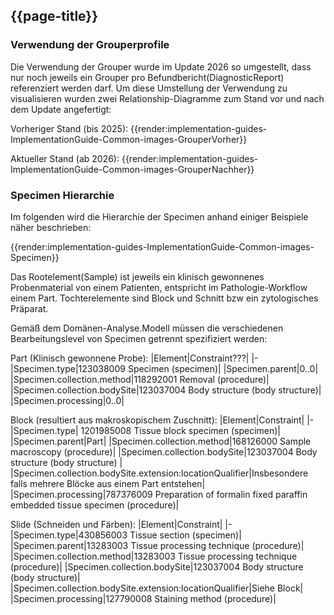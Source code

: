 ## {{page-title}}

### Verwendung der Grouperprofile
Die Verwendung der Grouper wurde im Update 2026 so umgestellt, dass  nur noch jeweils ein Grouper pro Befundbericht(DiagnosticReport) referenziert werden darf. Um diese Umstellung der Verwendung zu visualisieren wurden zwei Relationship-Diagramme zum Stand vor und nach dem Update angefertigt:

Vorheriger Stand (bis 2025):
{{render:implementation-guides-ImplementationGuide-Common-images-GrouperVorher}}

Aktueller Stand (ab 2026):
{{render:implementation-guides-ImplementationGuide-Common-images-GrouperNachher}}


### Specimen Hierarchie
Im folgenden wird die Hierarchie der Specimen anhand einiger Beispiele näher beschrieben:

{{render:implementation-guides-ImplementationGuide-Common-images-Specimen}}

Das Rootelement(Sample) ist jeweils ein klinisch gewonnenes Probenmaterial von einem Patienten, entspricht im Pathologie-Workflow einem Part. Tochterelemente sind Block und Schnitt bzw ein zytologisches Präparat.

Gemäß dem Domänen-Analyse.Modell müssen die verschiedenen Bearbeitungslevel von Specimen getrennt spezifiziert werden:

Part (Klinisch gewonnene Probe):
|Element|Constraint???|
|-
|Specimen.type|123038009 Specimen (specimen)|
|Specimen.parent|0..0|
|Specimen.collection.method|118292001 Removal (procedure)|
|Specimen.collection.bodySite|123037004 Body structure (body structure)|
|Specimen.processing|0..0|

Block (resultiert aus makroskopischem Zuschnitt):
|Element|Constraint|
|-
|Specimen.type| 1201985008 Tissue block specimen (specimen)|
|Specimen.parent|Part|
|Specimen.collection.method|168126000 Sample macroscopy (procedure)|
|Specimen.collection.bodySite|123037004 Body structure (body structure) |
|Specimen.collection.bodySite.extension:locationQualifier|Insbesondere falls mehrere Blöcke aus einem Part entstehen|
|Specimen.processing|787376009 Preparation of formalin fixed paraffin embedded tissue specimen (procedure)|


Slide (Schneiden und Färben):
|Element|Constraint|
|-
|Specimen.type|430856003 Tissue section (specimen)|
|Specimen.parent|13283003 Tissue processing technique (procedure)|
|Specimen.collection.method|13283003 Tissue processing technique (procedure)|
|Specimen.collection.bodySite|123037004 Body structure (body structure)|
|Specimen.collection.bodySite.extension:locationQualifier|Siehe Block|
|Specimen.processing|127790008 Staining method (procedure)|
